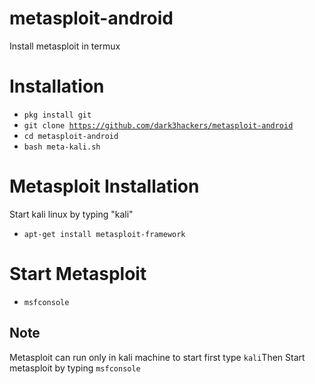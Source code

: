 # metasploit-android
Install metasploit in termux
# Installation
- <code>pkg install git</code><br>
- <code>git clone https://github.com/dark3hackers/metasploit-android</code><br>
- <code>cd metasploit-android</code><br>
- <code>bash meta-kali.sh</code>
# Metasploit Installation
Start kali linux by typing "kali"
- <code>apt-get install metasploit-framework</code>
# Start Metasploit
- <code>msfconsole</code>

## Note
Metasploit can run only in kali machine
to start first type <code>kali</code>Then Start metasploit by typing <code>msfconsole</code>
